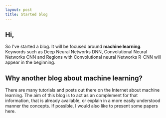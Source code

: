 ```yaml
---
layout: post
title: Started blog
---
```


## Hi,
So I've started a blog. It will be focused around **machine learning**. Keywords such as Deep Neural Networks DNN, Convolutional Neural Networks CNN and Regions with Convolutional neural Networks R-CNN will appear in the beginning.

## Why another blog about machine learning?
There are many tutorials and posts out there on the Internet about machine learning. The aim of this blog is to act as an complement for that information, that is already available, or explain in a more easily understood manner the concepts. If possible, I would also like to present some papers here.
